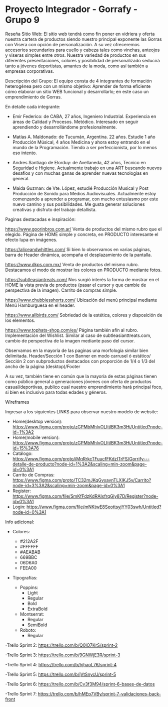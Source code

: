 # Proyecto Integrador - Gorrafy - Grupo 9

Reseña Sitio Web:
El sitio web tendrá como fin poner en vidriera y oferta nuestra cartera de productos siendo nuestro principal exponente las Gorras con Visera con opción de personalización. A su vez ofreceremos accesorios secundarios para cuello y cabeza tales como vinchas, anteojos y viseras simples entre otros. 
Nuestra variedad de productos en sus diferentes presentaciones, colores y posibilidad de personalizado seducirá tanto a jóvenes deportistas, amantes de la moda, como así también a empresas corporativas. 


Descripción del Grupo:
El equipo consta de 4 integrantes de formación heterogénea pero con un mismo objetivo: Aprender de forma eficiente cómo elaborar un sitio WEB funcional y desarrollarlo; en este caso un emprendimiento de Gorras.

En detalle cada integrante:
- Emir Federico: de CABA, 27 años, Ingeniero Industrial. Experiencia en áreas de Calidad y Procesos. Metódico. Interesado en seguir aprendiendo y desarrollándome profesionalmente. 

- Matías A. Maldonado: de Tucumán, Argentina. 22 años. Estudie 1 año Producción Músical, 4 años Medicina y ahora estoy entrando en el mundo de la Programación. Tiendo a ser perfeccionista, por lo menos eso intento.
 
- Andres Santiago de Elorduy: de Avellaneda, 42 años, Tecnico en Seguridad e Higiene. Actualmente trabajo en una ART buscando nuevos desafios y con muchas ganas de aprender nuevas tecnologias en general.

- Maida Guzman: de Vte. López, estudié Producción Musical y Post Producción de Sonido para Medios Audiovisuales. Actualmente estoy comenzando a aprender a programar, con mucho entusiasmo por este nuevo camino y sus posibilidades. Me gusta generar soluciones creativas y disfruto del trabajo detallista.



Paginas destacadas e inspiración: 

https://www.goorinbros.com.ar/    Venta de productos del mismo rubro que el elegido. Página de HOME simple y concreta, en PRODUCTO interesante el efecto lupa en imágenes.

https://aliceandwhittles.com/     Si bien lo observamos en varias páginas, barra de Header dinámica, acompaña el desplazamiento de la pantalla.

https://www.dkps.com.mx/          Venta de productos del mismo rubro. Destacamos el modo de mostrar los colores en PRODUCTO mediante fotos.

https://subtleasiantreats.com/    Nos surgió interés la forma de mostrar en el HOME la vista previa de productos (pasar el cursor y que cambie de perspectiva de la imagen). Carrito de compras simple.

https://www.chubbiesshorts.com/   Ubicación del menú principal mediante Menú Hamburguesa en el header.

https://www.allbirds.com/         Sobriedad de la estética, colores y disposición de los elementos.

https://www.tophats-shop.com/es/   Página también afín al rubro. Implementación del Wishlist. Similar al caso de subtleasianttreats.com, cambio de perspectiva de la imagen mediante paso del cursor.

Observamos en la mayoría de las paginas una morfología similar bien delimitada.
Header/Sección 1 con Banner en modo carrusel ó estático/ Sección 2 con subproductos destacados con proporción de 1/4 o 1/3 del ancho de la página (desktop)/Footer

A su vez, también tiene en común que la mayoría de estas páginas tienen como público general a generaciones jóvenes con oferta de productos casual/deportivas, publico cual nuestro emprendimiento hará principal foco, si bien es inclusivo para todas edades y géneros.





Wireframes

Ingresar a los siguientes LINKS para observar nuestro modelo de website:

- Home(desktop version): https://www.figma.com/proto/zGPMbMhlvOLItjlBK3m3Hi/Untitled?node-id=1%3A2 
- Home(mobile version): https://www.figma.com/proto/zGPMbMhlvOLItjlBK3m3Hi/Untitled?node-id=15%3A76 
- Catálogo: https://www.figma.com/proto/iMqRrkcTFuucfFKdzITrFS/Gorrify---detalle-de-producto?node-id=1%3A2&scaling=min-zoom&page-id=0%3A1
- Carrito de Compras: https://www.figma.com/proto/TC32mJKqGvxavnTLXIKJ5y/Carrito?node-id=3%3A2&scaling=min-zoom&page-id=0%3A1
- Register: https://www.figma.com/file/SmKfFdzKdRAIxfrqGly87D/Register?node-id=0%3A1
- Login: https://www.figma.com/file/mNKtwE8SeottsyjYY03swh/Untitled?node-id=0%3A1


Info adicional:
- Colores: 
    - #212A2F
    - #FFFFFF
    - #AEABAB
    - 669BBC
    - 06D6A0
    - FEEA00

- Tipografías:
    - Poppins:
        - Light
        - Regular
        - Bold
        - ExtraBold
    - Montserrat:
        - Regular
        - SemiBold
    - Roboto:
        - Regular



-Trello Sprint 2: https://trello.com/b/Q0lO7KrS/sprint-2

-Trello Sprint 3: https://trello.com/b/9GNWjE3R/sprint-3

-Trello Sprint 4: https://trello.com/b/hjhaoL76/sprint-4

-Trello Sprint 5: https://trello.com/b/jVtSnycU/sprint-5

-Trello Sprint 6: https://trello.com/b/Cv3f3M94/sprint-6-bases-de-datos

-Trello Sprint 7: https://trello.com/b/hMEp7VBy/sprint-7-validaciones-back-front
